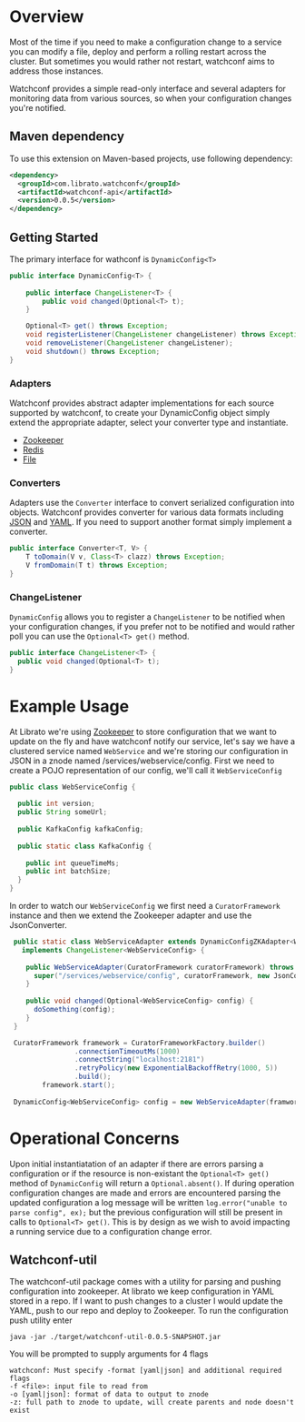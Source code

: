 Overview
=========

Most of the time if you need to make a configuration change to a service you can modify a file, deploy and perform a rolling restart across the cluster. But sometimes you would rather not restart, watchconf aims to address those instances.

Watchconf provides a simple read-only interface and several adapters for monitoring data from various sources, so when your configuration changes you're notified.

## Maven dependency

To use this extension on Maven-based projects, use following dependency:

```xml
<dependency>
  <groupId>com.librato.watchconf</groupId>
  <artifactId>watchconf-api</artifactId>
  <version>0.0.5</version>
</dependency>
```

## Getting Started

The primary interface for wathconf is ```DynamicConfig<T>```

```java
public interface DynamicConfig<T> {
    
    public interface ChangeListener<T> {
        public void changed(Optional<T> t);
    }

    Optional<T> get() throws Exception;
    void registerListener(ChangeListener changeListener) throws Exception;
    void removeListener(ChangeListener changeListener);
    void shutdown() throws Exception;
}
```

### Adapters

Watchconf provides abstract adapter implementations for each source supported by watchconf, to create your DynamicConfig object simply extend the appropriate adapter, select your converter type and instantiate.

* [Zookeeper](https://github.com/librato/watchconf/blob/master/watchconf-api/src/main/java/com/librato/watchconf/adapter/zookeeper/DynamicConfigZKAdapter.java)
* [Redis](https://github.com/librato/watchconf/blob/master/watchconf-api/src/main/java/com/librato/watchconf/adapter/redis/DynamicConfigRedisAdapter.java)
* [File](https://github.com/librato/watchconf/blob/master/watchconf-api/src/main/java/com/librato/watchconf/adapter/file/DynamicConfigFileAdapter.java)

### Converters

Adapters use the ```Converter``` interface to convert serialized configuration into objects. Watchconf provides converter for various data formats including [JSON](https://github.com/librato/watchconf/blob/master/watchconf-api/src/main/java/com/librato/watchconf/converter/JsonConverter.java) and [YAML](https://github.com/librato/watchconf/blob/master/watchconf-api/src/main/java/com/librato/watchconf/converter/YAMLConverter.java). If you need to support another format simply implement a converter.

```java
public interface Converter<T, V> {
    T toDomain(V v, Class<T> clazz) throws Exception;
    V fromDomain(T t) throws Exception;
}
```

### ChangeListener

```DynamicConfig``` allows you to register a ```ChangeListener``` to be notified when your configuration changes, if you prefer not to be notified and would rather poll you can use the ```Optional<T> get()``` method.

```java
public interface ChangeListener<T> {
  public void changed(Optional<T> t);
}
```

# Example Usage

At Librato we're using [Zookeeper](http://zookeeper.apache.org/) to store configuration that we want to update on the fly and have watchconf notify our service, let's say we have a clustered service named ```WebService``` and we're storing our configuration in JSON in a znode named /services/webservice/config. First we need to create a POJO representation of our config, we'll call it ```WebServiceConfig```

```java
public class WebServiceConfig {
  
  public int version;
  public String someUrl;
  
  public KafkaConfig kafkaConfig;
  
  public static class KafkaConfig {
    
    public int queueTimeMs;
    public int batchSize;
  }
}
```

In order to watch our ```WebServiceConfig``` we first need a ```CuratorFramework``` instance and then we extend the Zookeeper adapter and use the JsonConverter.

```java
 public static class WebServiceAdapter extends DynamicConfigZKAdapter<WebServiceConfig> 
   implements ChangeListener<WebServiceConfig> {
    
    public WebServiceAdapter(CuratorFramework curatorFramework) throws Exception {
      super("/services/webservice/config", curatorFramework, new JsonConverter<WebServiceConfig>());
    }
    
    public void changed(Optional<WebServiceConfig> config) {
      doSomething(config);
    }
 }

 CuratorFramework framework = CuratorFrameworkFactory.builder()
                .connectionTimeoutMs(1000)
                .connectString("localhost:2181")
                .retryPolicy(new ExponentialBackoffRetry(1000, 5))
                .build();
        framework.start();
  
 DynamicConfig<WebServiceConfig> config = new WebServiceAdapter(framwork);
```

# Operational Concerns

Upon initial instantiatation of an adapter if there are errors parsing a configuration or if the resource is non-existant the ```Optional<T> get()``` method of ```DynamicConfig``` will return a ```Optional.absent()```. If during operation configuration changes are made and errors are encountered parsing the updated configuration a log message will be written ```log.error("unable to parse config", ex);``` but the previous configuration will still be present in calls to ```Optional<T> get()```. This is by design as we wish to avoid impacting a running service due to a configuration change error.

## Watchconf-util

The watchconf-util package comes with a utility for parsing and pushing configuration into zookeeper. At librato we keep configuration in YAML stored in a repo. If I want to push changes to a cluster I would update the YAML, push to our repo and deploy to Zookeeper. To run the configuration push utility enter

```java -jar ./target/watchconf-util-0.0.5-SNAPSHOT.jar```

You will be prompted to supply arguments for 4 flags

```
watchconf: Must specify -format [yaml|json] and additional required flags
-f <file>: input file to read from
-o [yaml|json]: format of data to output to znode
-z: full path to znode to update, will create parents and node doesn't exist
```

